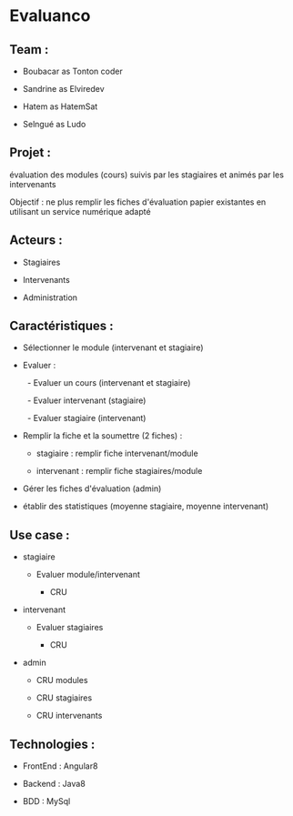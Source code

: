 # Evaluanco

## Team :

- Boubacar as Tonton coder

- Sandrine as Elviredev

- Hatem as HatemSat

- Selngué as Ludo

## Projet :

évaluation des modules (cours) suivis par les stagiaires et animés par les intervenants

Objectif : ne plus remplir les fiches d'évaluation papier existantes en utilisant un service numérique adapté



## Acteurs :

- Stagiaires

- Intervenants

- Administration



## Caractéristiques :

- Sélectionner le module (intervenant et stagiaire)

- Evaluer :

        - Evaluer un cours (intervenant et stagiaire)

        - Evaluer intervenant (stagiaire)

        - Evaluer stagiaire (intervenant)



- Remplir la fiche et la soumettre (2 fiches) : 
  
  - stagiaire : remplir fiche intervenant/module
  
  - intervenant : remplir fiche stagiaires/module

- Gérer les fiches d'évaluation (admin)

- établir des statistiques (moyenne stagiaire, moyenne intervenant)
  
  
  
  

## Use case :

- stagiaire
  
  - Evaluer module/intervenant
    
    - CRU
    
    

- intervenant
  
  - Evaluer stagiaires
    
    - CRU
    
    
    
     

- admin
  
  - CRU modules
  
  - CRU stagiaires
  
  - CRU intervenants
    
    
    
     

## Technologies :

- FrontEnd : Angular8

- Backend : Java8

- BDD : MySql




